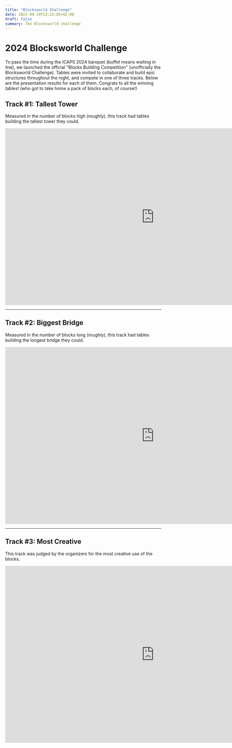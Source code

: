 ```yaml
---
title: "Blocksworld Challenge"
date: 2022-09-29T13:23:05+02:00
draft: false
summary: The Blocksworld challenge 
---
```


# 2024 Blocksworld Challenge

To pass the time during the ICAPS 2024 banquet (buffet means waiting in line), we launched the official "Blocks Building Competition" (unofficially the Blocksworld Challenge). Tables were invited to collaborate and build epic structures throughout the night, and compete in one of three tracks. Below are the presentation results for each of them. Congrats to all the winning tables! (who got to take home a pack of blocks each, of course!)

## Track #1: Tallest Tower
Measured in the number of blocks high (roughly), this track had tables building the tallest tower they could.

<iframe src="https://docs.google.com/presentation/d/e/2PACX-1vTigf7mmYhdtOuNBAc-WCAY5DPfAlXyPJF8Z_SlWtmVbmJxMvt8pP5RkRNkIzIs8CsFn7fhD9xGDfuf/embed?start=false&loop=true&delayms=3000" frameborder="0" width="960" height="569" allowfullscreen="true" mozallowfullscreen="true" webkitallowfullscreen="true"></iframe>

----

## Track #2: Biggest Bridge
Measured in the number of blocks long (roughly), this track had tables building the longest bridge they could.

<iframe src="https://docs.google.com/presentation/d/e/2PACX-1vQWVxIzsZPJZ-njsqziyAG2mu4SYxECiJRrRkSKGEsnf5TCurTadOgb9-v8WPpmSMEVcVMKmRj_XvDg/embed?start=false&loop=false&delayms=3000" frameborder="0" width="960" height="569" allowfullscreen="true" mozallowfullscreen="true" webkitallowfullscreen="true"></iframe>

----

## Track #3: Most Creative
This track was judged by the organizers for the most creative use of the blocks.

<iframe src="https://docs.google.com/presentation/d/e/2PACX-1vSskN4FtPfopaKX8RBY0MSMcWolPtnHnvQhFYjuYx_hy53IFsMPo2l6acui1GpLOolU8kSkItxU1opf/embed?start=false&loop=false&delayms=3000" frameborder="0" width="960" height="569" allowfullscreen="true" mozallowfullscreen="true" webkitallowfullscreen="true"></iframe>